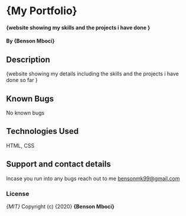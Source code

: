 # {My Portfolio}
#### {website showing my skills and the projects i have done }
#### By **{Benson Mboci}**
## Description
{website showing my details including the skills and the projects i have done so far }

## Known Bugs
No known bugs
## Technologies Used
HTML, CSS
## Support and contact details
Incase you run into any bugs reach out to me bensonmk99@gmail.com
### License
*{MIT}*
Copyright (c) {2020} **{Benson Mboci}**
  
